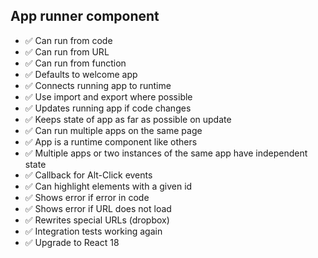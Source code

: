 App runner component
--------------------

- ✅ Can run from code
- ✅ Can run from URL
- ✅ Can run from function
- ✅ Defaults to welcome app
- ✅ Connects running app to runtime
- ✅ Use import and export where possible
- ✅ Updates running app if code changes
- ✅ Keeps state of app as far as possible on update
- ✅ Can run multiple apps on the same page
- ✅ App is a runtime component like others
- ✅ Multiple apps or two instances of the same app have independent state
- ✅ Callback for Alt-Click events
- ✅ Can highlight elements with a given id
- ✅ Shows error if error in code
- ✅ Shows error if URL does not load
- ✅ Rewrites special URLs (dropbox)
- ✅ Integration tests working again
- ✅ Upgrade to React 18
